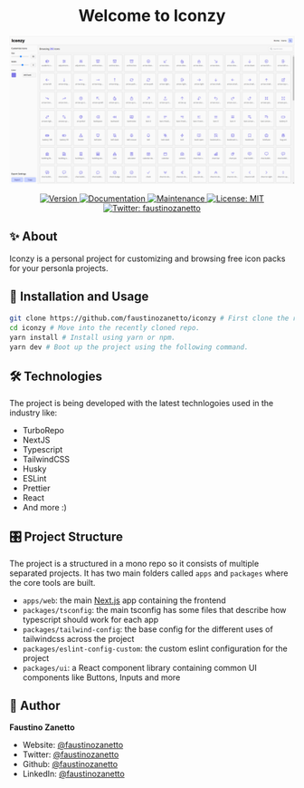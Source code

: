 <h1 align="center">Welcome to Iconzy</h1>

<div align="center">
  <img src="assets/images/iconzy-showcase.png" />
  <p>
    <a href="https://www.npmjs.com/package/iconzy" target="_blank">
      <img alt="Version" src="https://img.shields.io/npm/v/portfolio.svg">
    </a>
    <a href="https://github.com/faustinozanetto/iconzy#readme" target="_blank">
      <img alt="Documentation" src="https://img.shields.io/badge/documentation-yes-brightgreen.svg" />
    </a>
    <a href="https://github.com/faustinozanetto/iconzy/graphs/commit-activity" target="_blank">
      <img alt="Maintenance" src="https://img.shields.io/badge/Maintained%3F-yes-green.svg" />
    </a>
    <a href="https://github.com/faustinozanetto/iconzy/blob/master/LICENSE" target="_blank">
      <img alt="License: MIT" src="https://img.shields.io/github/license/faustinozanetto/iconzy" />
    </a>
    <a href="https://twitter.com/faustinozanetto" target="_blank">
      <img alt="Twitter: faustinozanetto" src="https://img.shields.io/twitter/follow/faustinozanetto.svg?style=social" />
    </a>
  </p>
</div>

## ✨ About

Iconzy is a personal project for customizing and browsing free icon packs for your personla projects.

## 🚀 Installation and Usage

```sh
git clone https://github.com/faustinozanetto/iconzy # First clone the repo in your folder of choice.
cd iconzy # Move into the recently cloned repo.
yarn install # Install using yarn or npm.
yarn dev # Boot up the project using the following command.
```

## 🛠️ Technologies

The project is being developed with the latest technlogoies used in the industry like:

- TurboRepo
- NextJS
- Typescript
- TailwindCSS
- Husky
- ESLint
- Prettier
- React
- And more :)

## 🎛️ Project Structure

The project is a structured in a mono repo so it consists of multiple separated projects. It has two main folders called `apps` and `packages` where the core tools are built.

- `apps/web`: the main [Next.js](https://nextjs.org/) app containing the frontend
- `packages/tsconfig`: the main tsconfig has some files that describe how typescript should work for each app
- `packages/tailwind-config`: the base config for the different uses of tailwindcss across the project
- `packages/eslint-config-custom`: the custom eslint configuration for the project
- `packages/ui`: a React component library containing common UI components like Buttons, Inputs and more

## 👤 Author

**Faustino Zanetto**

- Website: [@faustinozanetto](https://faustinozanetto.vercel.app)
- Twitter: [@faustinozanetto](https://twitter.com/faustinozanetto)
- Github: [@faustinozanetto](https://github.com/faustinozanetto)
- LinkedIn: [@faustinozanetto](https://linkedin.com/in/faustino-zanetto-4294a3213)
